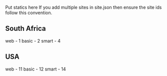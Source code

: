 Put statics here
If you add multiple sites in site.json then ensure the site ids follow this
convention.

South Africa
------------
web - 1
basic - 2
smart - 4

USA
---
web - 11
basic - 12
smart - 14
